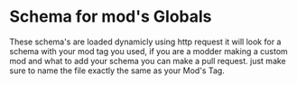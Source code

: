# Schema for mod's Globals

These schema's are loaded dynamicly using http request it will look for a schema with your mod tag you used, if you are a modder making a custom mod and what to add your schema you can make a pull request. just make sure to name the file exactly the same as your Mod's Tag.
